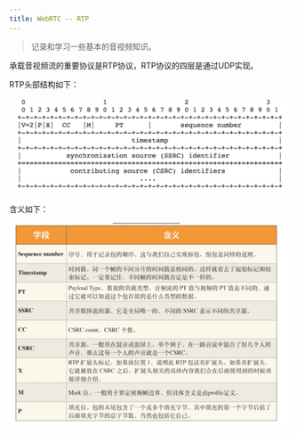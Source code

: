 ```yaml
---
title: WebRTC -- RTP
---
```


> 记录和学习一些基本的音视频知识。



承载音视频流的重要协议是RTP协议，RTP协议的四层是通过UDP实现。

RTP头部结构如下：

![image-20200531223921955](https://raw.githubusercontent.com/LipingMao/LipingMao.github.io/master/_posts/picture/image-20200531223921955.png)

含义如下：

![image-20200531224030061](https://raw.githubusercontent.com/LipingMao/LipingMao.github.io/master/_posts/picture/image-20200531224030061.png)